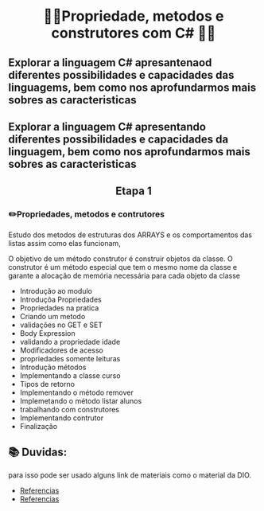 # <p align="center"> 👨‍💻Propriedade, metodos e construtores com C# 👨‍💻 </p>

## Explorar a linguagem C# apresantenaod diferentes possibilidades e capacidades das linguagems, bem como nos aprofundarmos mais sobres as caracteristicas
## Explorar a linguagem C# apresentando diferentes possibilidades e capacidades da linguagem, bem como nos aprofundarmos mais sobres as caracteristicas

###
## <p align="center"> Etapa 1 </p>
###  ✏️Propriedades, metodos e contrutores

Estudo dos metodos de estruturas dos ARRAYS e os comportamentos das listas assim como elas funcionam, 

O objetivo de um método construtor é construir objetos da classe. O construtor é um método especial que tem o mesmo nome da classe e garante a alocação de memória necessária para cada objeto da classe

- Introdução ao modulo
- Introduçõa Propriedades
- Propriedades na pratica
- Criando um metodo
- validações no GET e SET
- Body Expression 
- validando a propriedade idade 
- Modificadores de acesso
- propriedades somente leituras 
- Introdução métodos
- Implementando a classe curso
- Tipos de retorno
- Implementando o método remover
- Implemetando o método listar alunos
- trabalhando com construtores 
- Implementando contrutor 
- Finalização

##

## 📚 Duvidas: 
para isso pode ser usado alguns link de materiais como o material da DIO. </p> 

- [Referencias](https://drive.google.com/file/d/1pj26rJGtM55rtVqOyUhh4KdWODXdyfKb/view)
- [Referencias]([https://drive.google.com/file/d/1pj26rJGtM55rtVqOyUhh4KdWODXdyfKb/view](https://docs.google.com/presentation/d/1y4K1Yn3_fBPD2E3qfL1tYFYSmXVewcAu/edit#slide=id.p1))
